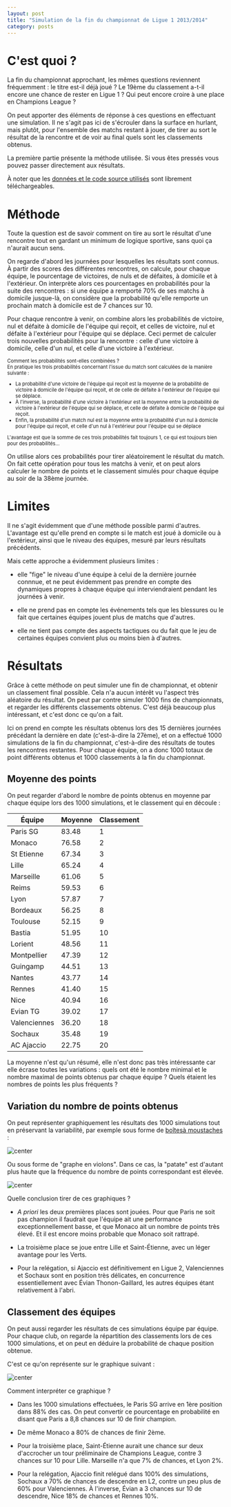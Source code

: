 ```yaml
---                                                                                                                                                                  
layout: post                                                                                                                                                         
title: "Simulation de la fin du championnat de Ligue 1 2013/2014"                                                                                                                                                        
category: posts                                                                                                                                                      
---  
```









# C'est quoi ?

La fin du championnat approchant, les mêmes questions reviennent fréquemment : le
titre est-il déjà joué ? Le 19ème du classement a-t-il encore une chance de rester
en Ligue 1 ? Qui peut encore croire à une place en Champions League ?

On peut apporter des éléments de réponse à ces questions en effectuant une
simulation. Il ne s'agit pas ici de s'écrouler dans la surface en hurlant, mais
plutôt, pour l'ensemble des matchs restant à jouer, de tirer au sort le résultat de la rencontre et de voir au final quels sont les classements obtenus.

La première partie présente la méthode utilisée. Si vous êtes pressés vous
pouvez passer directement aux résultats.

À noter que les [données et le code source utilisés](https://github.com/juba/simulation-ligue1) sont librement téléchargeables.


# Méthode

Toute la question est de savoir comment on tire au sort le résultat d'une rencontre
tout en gardant un minimum de logique sportive, sans quoi ça n'aurait aucun sens.

On regarde d'abord les journées pour lesquelles les résultats sont connus. À partir
des scores des différentes rencontres, on calcule, pour chaque équipe, le pourcentage
de victoires, de nuls et de défaites, à domicile et à l'extérieur. On interprète
alors ces pourcentages en probabilités pour la suite des rencontres : si une équipe
a remporté 70% de ses matchs à domicile jusque-là, on considère que la probabilité
qu'elle remporte un prochain match à domicile est de 7 chances sur 10.

Pour chaque rencontre à venir, on combine alors les probabilités de victoire, nul et
défaite à domicile de l'équipe qui reçoit, et celles de victoire, nul et défaite à
l'extérieur pour l'équipe qui se déplace. Ceci permet de calculer trois nouvelles
probabilités pour la rencontre : celle d'une victoire à domicile, celle d'un nul,
et celle d'une victoire à l'extérieur. 

<div class="alert" style="font-size: 80%;">
<a data-toggle="collapse" data-target="#explications" style="cursor: pointer;">Comment les probabilités sont-elles combinées ?</a>
 <div id="explications" class="collapse">
En pratique les trois probabilités concernant l'issue du match sont calculées de la manière suivante :

<ul>
<li>La probabilité d'une victoire de l'équipe qui reçoit est la moyenne de la probabilité
de victoire à domicile de l'équipe qui reçoit, et de celle de défaite à l'extérieur de
l'équipe qui se déplace.</li>
<li>À l'inverse, la probabilité d'une victoire à l'extérieur est la moyenne entre la
probabilité de victoire à l'extérieur de l'équipe qui se déplace, et celle de défaite
à domicile de l'équipe qui reçoit.</li>
<li>Enfin, la probabilité d'un match nul est la moyenne entre la probabilité d'un nul
à domicile pour l'équipe qui reçoit, et celle d'un nul à l'extérieur pour l'équipe
qui se déplace</li>
</ul>

L'avantage est que la somme de ces trois probabilités fait toujours 1, ce qui est
toujours bien pour des probabilités...
 </div>
</div>

On utilise alors ces probabilités pour tirer aléatoirement le résultat du match.
On fait cette opération pour tous les matchs à venir, et on peut alors calculer le 
nombre de points et le classement simulés pour chaque équipe au soir de la 38ème
journée.


# Limites

Il ne s'agit évidemment que d'une méthode possible parmi d'autres. L'avantage est
qu'elle prend en compte si le match est joué à domicile ou à l'extérieur, ainsi
que le niveau des équipes, mesuré par leurs résultats précédents. 

Mais cette approche a évidemment plusieurs limites :

* elle "fige" le niveau d'une équipe à celui de la dernière journée connnue, et ne peut
évidemment pas prendre en compte des dynamiques propres à chaque équipe qui 
interviendraient pendant les journées à venir.

* elle ne prend pas en compte les événements tels que les blessures ou le fait que
certaines équipes jouent plus de matchs que d'autres.

* elle ne tient pas compte des aspects tactiques ou du fait que le jeu de certaines
équipes convient plus ou moins bien à d'autres.


# Résultats

Grâce à cette méthode on peut simuler une fin de championnat, et obtenir un classement
final possible. Cela n'a aucun intérêt vu l'aspect très aléatoire du résultat. On peut
par contre simuler 1000 fins de championnats, et regarder les différents classements
obtenus. C'est déjà beaucoup plus intéressant, et c'est donc ce qu'on a fait.

Ici on prend en compte les résultats obtenus lors des 15 dernières journées précédant
la dernière en date (c'est-à-dire la 27ème), et on a effectué 
1000 simulations de la fin du championnat, c'est-à-dire des résultats de toutes les
rencontres restantes. Pour chaque équipe, on a donc 1000 totaux de point différents
obtenus et 1000 classements à la fin du championnat.

## Moyenne des points

On peut regarder d'abord le nombre de points obtenus en moyenne par chaque équipe
lors des 1000 simulations, et le classement qui en découle :

<i class="icon-question-sign icon-2x icon-popover pull-left" data-toggle="popover"
data-original-title="Lecture" data-content="Sur les 1000 simulations, le Paris SG 
a obtenu en moyenne 83,48 points">
</i>

<table>
 <thead>
  <tr>
   <th> Équipe </th>
   <th> Moyenne </th>
   <th> Classement </th>
  </tr>
 </thead>
<tbody>
  <tr>
   <td> Paris SG </td>
   <td> 83.48 </td>
   <td>  1 </td>
  </tr>
  <tr>
   <td> Monaco </td>
   <td> 76.58 </td>
   <td>  2 </td>
  </tr>
  <tr>
   <td> St Etienne </td>
   <td> 67.34 </td>
   <td>  3 </td>
  </tr>
  <tr>
   <td> Lille </td>
   <td> 65.24 </td>
   <td>  4 </td>
  </tr>
  <tr>
   <td> Marseille </td>
   <td> 61.06 </td>
   <td>  5 </td>
  </tr>
  <tr>
   <td> Reims </td>
   <td> 59.53 </td>
   <td>  6 </td>
  </tr>
  <tr>
   <td> Lyon </td>
   <td> 57.87 </td>
   <td>  7 </td>
  </tr>
  <tr>
   <td> Bordeaux </td>
   <td> 56.25 </td>
   <td>  8 </td>
  </tr>
  <tr>
   <td> Toulouse </td>
   <td> 52.15 </td>
   <td>  9 </td>
  </tr>
  <tr>
   <td> Bastia </td>
   <td> 51.95 </td>
   <td> 10 </td>
  </tr>
  <tr>
   <td> Lorient </td>
   <td> 48.56 </td>
   <td> 11 </td>
  </tr>
  <tr>
   <td> Montpellier </td>
   <td> 47.39 </td>
   <td> 12 </td>
  </tr>
  <tr>
   <td> Guingamp </td>
   <td> 44.51 </td>
   <td> 13 </td>
  </tr>
  <tr>
   <td> Nantes </td>
   <td> 43.77 </td>
   <td> 14 </td>
  </tr>
  <tr>
   <td> Rennes </td>
   <td> 41.40 </td>
   <td> 15 </td>
  </tr>
  <tr>
   <td> Nice </td>
   <td> 40.94 </td>
   <td> 16 </td>
  </tr>
  <tr>
   <td> Evian TG </td>
   <td> 39.02 </td>
   <td> 17 </td>
  </tr>
  <tr>
   <td> Valenciennes </td>
   <td> 36.20 </td>
   <td> 18 </td>
  </tr>
  <tr>
   <td> Sochaux </td>
   <td> 35.48 </td>
   <td> 19 </td>
  </tr>
  <tr>
   <td> AC Ajaccio </td>
   <td> 22.75 </td>
   <td> 20 </td>
  </tr>
</tbody>
</table>


La moyenne n'est qu'un résumé, elle n'est donc pas très intéressante car elle 
écrase toutes les variations : quels ont été le nombre minimal et le nombre maximal
de points obtenus par chaque équipe ? Quels étaient les nombres de points les plus
fréquents ?


## Variation du nombre de points obtenus

On peut représenter graphiquement les résultats des 1000 simulations tout en préservant 
la variabilité, par exemple sous forme de [boîtesà moustaches](https://www.tns-ilres.com/cms/Home/WikiStat/La-boite-a-moustaches) :

![center](/images/2014-03-06-simulation-ligue1/graph_points.png) 


Ou sous forme de "graphe en violons". Dans ce cas, la "patate" est d'autant plus
haute que la fréquence du nombre de points correspondant est élevée.

![center](/images/2014-03-06-simulation-ligue1/graph_pointsv.png) 


Quelle conclusion tirer de ces graphiques ? 

* *A priori* les deux premières places sont jouées. Pour que Paris ne soit pas 
champion il faudrait que l'équipe ait une performance exceptionnellement basse, 
et que Monaco ait un nombre de points très élevé. Et il est encore moins probable
que Monaco soit rattrapé.

* La troisième place se joue entre Lille et Saint-Étienne, avec un léger avantage
pour les Verts.

* Pour la relégation, si Ajaccio est définitivement en Ligue 2, Valenciennes et 
Sochaux sont en position très délicates, en concurrence essentiellement avec 
Évian Thonon-Gaillard, les autres équipes étant relativement à l'abri.


## Classement des équipes

On peut aussi regarder les résultats de ces simulations équipe par équipe. Pour
chaque club, on regarde la répartition des classements lors de ces 1000
simulations, et on peut en déduire la probabilité de chaque position obtenue.

C'est ce qu'on représente sur le graphique suivant :

<i class="icon-question-sign icon-2x icon-popover pull-left" data-toggle="popover"
data-original-title="Lecture" data-content="La hauteur de chaque barre représente
la probabilité que le club finisse à cette position en fin de championnat">
</i>

![center](/images/2014-03-06-simulation-ligue1/graph_position.png) 


Comment interpréter ce graphique ? 

* Dans les 1000 simulations effectuées, le Paris SG arrive en 1ère position dans 88%
des cas. On peut convertir ce pourcentage en probabilité en disant que Paris a 8,8
chances sur 10 de finir champion.

* De même Monaco a 80% de chances de finir 2ème.

* Pour la troisième place, Saint-Étienne aurait une chance sur deux d'accrocher un tour
préliminaire de Champions League, contre 3 chances sur 10 pour Lille. Marseille n'a
que 7% de chances, et Lyon 2%.

* Pour la relégation, Ajaccio finit relégué dans 100% des simulations, Sochaux a 70% de
chances de descendre en L2, contre un peu plus de 60% pour Valenciennes. À l'inverse,
Évian a 3 chances sur 10 de descendre, Nice 18% de chances et Rennes 10%.







